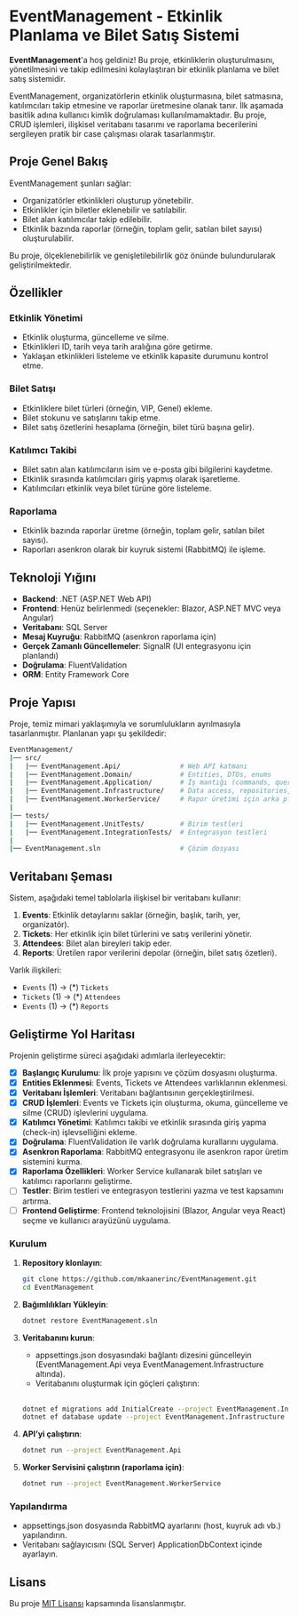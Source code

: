 # EventManagement - Etkinlik Planlama ve Bilet Satış Sistemi

**EventManagement**'a hoş geldiniz! Bu proje, etkinliklerin oluşturulmasını, yönetilmesini ve takip edilmesini kolaylaştıran bir etkinlik planlama ve bilet satış sistemidir.

EventManagement, organizatörlerin etkinlik oluşturmasına, bilet satmasına, katılımcıları takip etmesine ve raporlar üretmesine olanak tanır. İlk aşamada basitlik adına kullanıcı kimlik doğrulaması kullanılmamaktadır. Bu proje, CRUD işlemleri, ilişkisel veritabanı tasarımı ve raporlama becerilerini sergileyen pratik bir case çalışması olarak tasarlanmıştır.

## Proje Genel Bakış

EventManagement şunları sağlar:
- Organizatörler etkinlikleri oluşturup yönetebilir.
- Etkinlikler için biletler eklenebilir ve satılabilir.
- Bilet alan katılımcılar takip edilebilir.
- Etkinlik bazında raporlar (örneğin, toplam gelir, satılan bilet sayısı) oluşturulabilir.

Bu proje, ölçeklenebilirlik ve genişletilebilirlik göz önünde bulundurularak geliştirilmektedir.

## Özellikler

### Etkinlik Yönetimi
- Etkinlik oluşturma, güncelleme ve silme.
- Etkinlikleri ID, tarih veya tarih aralığına göre getirme.
- Yaklaşan etkinlikleri listeleme ve etkinlik kapasite durumunu kontrol etme.

### Bilet Satışı
- Etkinliklere bilet türleri (örneğin, VIP, Genel) ekleme.
- Bilet stokunu ve satışlarını takip etme.
- Bilet satış özetlerini hesaplama (örneğin, bilet türü başına gelir).

### Katılımcı Takibi
- Bilet satın alan katılımcıların isim ve e-posta gibi bilgilerini kaydetme.
- Etkinlik sırasında katılımcıları giriş yapmış olarak işaretleme.
- Katılımcıları etkinlik veya bilet türüne göre listeleme.

### Raporlama
- Etkinlik bazında raporlar üretme (örneğin, toplam gelir, satılan bilet sayısı).
- Raporları asenkron olarak bir kuyruk sistemi (RabbitMQ) ile işleme.

## Teknoloji Yığını

- **Backend**: .NET (ASP.NET Web API)
- **Frontend**: Henüz belirlenmedi (seçenekler: Blazor, ASP.NET MVC veya Angular)
- **Veritabanı**: SQL Server
- **Mesaj Kuyruğu**: RabbitMQ (asenkron raporlama için)
- **Gerçek Zamanlı Güncellemeler**: SignalR (UI entegrasyonu için planlandı)
- **Doğrulama**: FluentValidation
- **ORM**: Entity Framework Core

## Proje Yapısı

Proje, temiz mimari yaklaşımıyla ve sorumlulukların ayrılmasıyla tasarlanmıştır. Planlanan yapı şu şekildedir:

```bash
EventManagement/
|── src/
|   |── EventManagement.Api/               # Web API katmanı
|   |── EventManagement.Domain/            # Entities, DTOs, enums
|   |── EventManagement.Application/       # İş mantığı (commands, queries, handlers, iş kuralları)
|   |── EventManagement.Infrastructure/    # Data access, repositories, RabbitMQ entegrasyonu
|   |── EventManagement.WorkerService/     # Rapor üretimi için arka plan servisi
|   
|── tests/
|   |── EventManagement.UnitTests/         # Birim testleri
|   |── EventManagement.IntegrationTests/  # Entegrasyon testleri
|
|── EventManagement.sln                    # Çözüm dosyası
```

## Veritabanı Şeması

Sistem, aşağıdaki temel tablolarla ilişkisel bir veritabanı kullanır:

1. **Events**: Etkinlik detaylarını saklar (örneğin, başlık, tarih, yer, organizatör).
2. **Tickets**: Her etkinlik için bilet türlerini ve satış verilerini yönetir.
3. **Attendees**: Bilet alan bireyleri takip eder.
4. **Reports**: Üretilen rapor verilerini depolar (örneğin, bilet satış özetleri).

Varlık ilişkileri:
- `Events` (1) → (*) `Tickets`
- `Tickets` (1) → (*) `Attendees`
- `Events` (1) → (*) `Reports`

## Geliştirme Yol Haritası

Projenin geliştirme süreci aşağıdaki adımlarla ilerleyecektir:

- [X] **Başlangıç Kurulumu**: İlk proje yapısını ve çözüm dosyasını oluşturma.
- [X] **Entities Eklenmesi**: Events, Tickets ve Attendees varlıklarının eklenmesi.
- [X] **Veritabanı İşlemleri**: Veritabanı bağlantısının gerçekleştirilmesi.
- [X] **CRUD İşlemleri**: Events ve Tickets için oluşturma, okuma, güncelleme ve silme (CRUD) işlevlerini uygulama.
- [X] **Katılımcı Yönetimi**: Katılımcı takibi ve etkinlik sırasında giriş yapma (check-in) işlevselliğini ekleme.
- [X] **Doğrulama**: FluentValidation ile varlık doğrulama kurallarını uygulama.
- [X] **Asenkron Raporlama**: RabbitMQ entegrasyonu ile asenkron rapor üretim sistemini kurma.
- [X] **Raporlama Özellikleri**: Worker Service kullanarak bilet satışları ve katılımcı raporlarını geliştirme.
- [ ] **Testler**: Birim testleri ve entegrasyon testlerini yazma ve test kapsamını artırma.
- [ ] **Frontend Geliştirme**: Frontend teknolojisini (Blazor, Angular veya React) seçme ve kullanıcı arayüzünü uygulama.

### Kurulum
1. **Repository klonlayın**:
   ```bash
   git clone https://github.com/mkaanerinc/EventManagement.git
   cd EventManagement
   ```

2. **Bağımlılıkları Yükleyin**:
   ```bash
   dotnet restore EventManagement.sln
   ```

3. **Veritabanını kurun**:
   - appsettings.json dosyasındaki bağlantı dizesini güncelleyin (EventManagement.Api veya EventManagement.Infrastructure altında).
   - Veritabanını oluşturmak için göçleri çalıştırın:
   <br><br>
   ```bash
   dotnet ef migrations add InitialCreate --project EventManagement.Infrastructure
   dotnet ef database update --project EventManagement.Infrastructure
   ```
   
4. **API’yi çalıştırın**:
   ```bash
   dotnet run --project EventManagement.Api
   ```
   
5. **Worker Servisini çalıştırın (raporlama için)**:
   ```bash
   dotnet run --project EventManagement.WorkerService
   ```
### Yapılandırma
- appsettings.json dosyasında RabbitMQ ayarlarını (host, kuyruk adı vb.) yapılandırın.
- Veritabanı sağlayıcısını (SQL Server) ApplicationDbContext içinde ayarlayın.

## Lisans

Bu proje [MIT Lisansı](https://opensource.org/licenses/MIT) kapsamında lisanslanmıştır.
